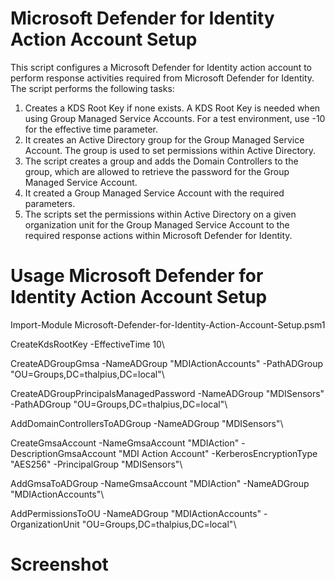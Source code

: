 # Microsoft Defender for Identity Action Account Setup

This script configures a Microsoft Defender for Identity action account to perform response activities required from Microsoft Defender for Identity. The script performs the following tasks:
 
1. Creates a KDS Root Key if none exists. A KDS Root Key is needed when using Group Managed Service Accounts. For a test environment, use -10 for the effective time parameter.
2. It creates an Active Directory group for the Group Managed Service Account. The group is used to set permissions within Active Directory.
3. The script creates a group and adds the Domain Controllers to the group, which are allowed to retrieve the password for the Group Managed Service Account.
4. It created a Group Managed Service Account with the required parameters.
5. The scripts set the permissions within Active Directory on a given organization unit for the Group Managed Service Account to the required response actions within Microsoft Defender for Identity.

# Usage Microsoft Defender for Identity Action Account Setup

Import-Module Microsoft-Defender-for-Identity-Action-Account-Setup.psm1

CreateKdsRootKey -EffectiveTime 10\

CreateADGroupGmsa -NameADGroup "MDIActionAccounts" -PathADGroup "OU=Groups,DC=thalpius,DC=local"\

CreateADGroupPrincipalsManagedPassword -NameADGroup "MDISensors" -PathADGroup "OU=Groups,DC=thalpius,DC=local"\

AddDomainControllersToADGroup -NameADGroup "MDISensors"\

CreateGmsaAccount -NameGmsaAccount "MDIAction" -DescriptionGmsaAccount "MDI Action Account" -KerberosEncryptionType "AES256" -PrincipalGroup "MDISensors"\

AddGmsaToADGroup -NameGmsaAccount "MDIAction" -NameADGroup "MDIActionAccounts"\

AddPermissionsToOU -NameADGroup "MDIActionAccounts" -OrganizationUnit "OU=Groups,DC=thalpius,DC=local"\

# Screenshot
